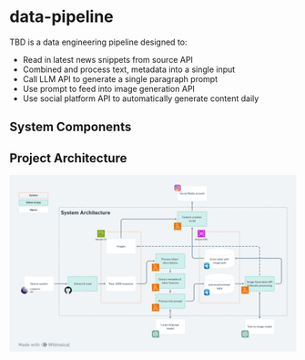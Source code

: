 # data-pipeline


TBD is a data engineering pipeline designed to:
- Read in latest news snippets from source API
- Combined and process text, metadata into a single input
- Call LLM API to generate a single paragraph prompt
- Use prompt to feed into image generation API
- Use social platform API to automatically generate content daily  

## System Components



## Project Architecture

![Project Architecture](/docs/project_architecture.png)
